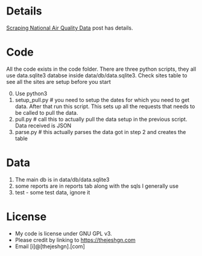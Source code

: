 # Details
[Scraping National Air Quality Data](https://thejeshgn.com/2020/02/14/scraping-national-air-quality-data/) post has details.

# Code
All the code exists in the code folder. There are three python scripts, they all use data.sqlite3 databse inside data/db/data.sqlite3.  Check sites table to see all the sites are setup before you start

0. Use python3
1. setup_pull.py # you need to setup the dates for which you need to get data. After that run this script. This sets up all the requests that needs to be called to pull the data.
2. pull.py # call this to actually pull the data setup in the previous script. Data received is JSON
3. parse.py # this actually parses the data got in step 2 and creates the table




# Data
1. The main db is in data/db/data.sqlite3
2. some reports are in reports tab along with the sqls I generally use
3. test - some test data, ignore it


# License
- My code is license under GNU GPL v3. 
- Please credit by linking to https://thejeshgn.com
- Email [i]@[thejeshgn].[com]
